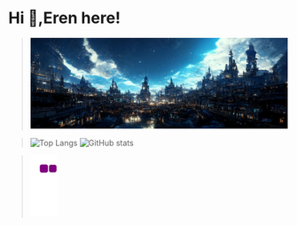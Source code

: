 # Hi 👋,Eren here!
>![GitHub stats](https://github.com/Lawhoer/Lawhoer/blob/main/wsdfwef.jfif)

>![Top Langs](https://github-readme-stats.vercel.app/api/top-langs/?username=Lawhoer&theme=tokyonight&hide_title=true&card_width=280px)
![GitHub stats](https://github-readme-stats.vercel.app/api?username=Lawhoer&show_icons=true&theme=tokyonight)

>![snake gif](https://github.com/Lawhoer/Lawhoer/blob/output/github-contribution-grid-snake.gif)


